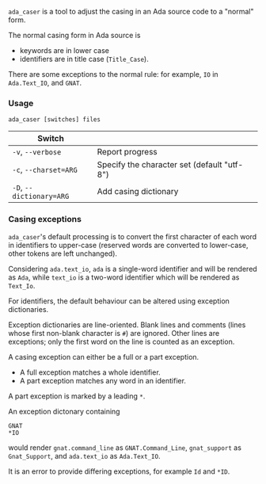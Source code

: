 `ada_caser` is a tool to adjust the casing in an Ada source code to a "normal" form.

The normal casing form in Ada source is

* keywords are in lower case
* identifiers are in title case (`Title_Case`).

There are some exceptions to the normal rule: for example, `IO` in `Ada.Text_IO`, and `GNAT`.

### Usage

`ada_caser [switches] files`

| Switch                   |                                      |
|------                    |------                                | 
| `-v`, `--verbose`        | Report progress
| `-c`, `--charset=ARG`    | Specify the character set (default "utf-8")
| `-D`, `--dictionary=ARG` | Add casing dictionary

### Casing exceptions

`ada_caser`'s default processing is to convert the first character of each word in identifiers to upper-case (reserved words are converted to lower-case, other tokens are left unchanged).

Considering `ada.text_io`, `ada` is a single-word identifier and will be rendered as `Ada`, while `text_io` is a two-word identifier which will be rendered as `Text_Io`.

For identifiers, the default behaviour can be altered using exception dictionaries.

Exception dictionaries are line-oriented. Blank lines and comments (lines whose first non-blank character is `#`) are ignored. Other lines are exceptions; only the first word on the line is counted as an exception.

A casing exception can either be a full or a part exception.

* A full exception matches a whole identifier.
* A part exception matches any word in an identifier.

A part exception is marked by a leading `*`.

An exception dictonary containing
```
GNAT
*IO
```
would render `gnat.command_line` as `GNAT.Command_Line`, `gnat_support` as `Gnat_Support`, and `ada.text_io` as `Ada.Text_IO`.

It is an error to provide differing exceptions, for example `Id` and `*ID`.
